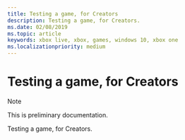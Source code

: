 ```yaml
---
title: Testing a game, for Creators
description: Testing a game, for Creators.
ms.date: 02/08/2019
ms.topic: article
keywords: xbox live, xbox, games, windows 10, xbox one
ms.localizationpriority: medium
---
```


# Testing a game, for Creators

> [!NOTE]
> This is preliminary documentation.

Testing a game, for Creators.
